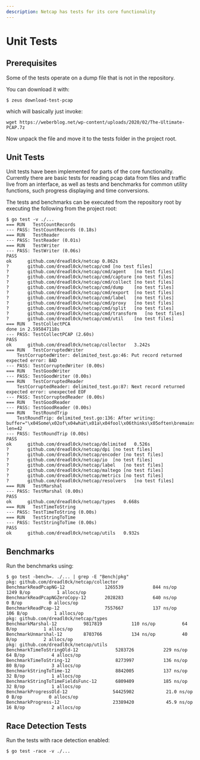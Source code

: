 ```yaml
---
description: Netcap has tests for its core functionality
---
```


# Unit Tests

## Prerequisites

Some of the tests operate on a dump file that is not in the repository.

You can download it with:

```text
$ zeus download-test-pcap
```

which will basically just invoke:

```text
wget https://weberblog.net/wp-content/uploads/2020/02/The-Ultimate-PCAP.7z
```

Now unpack the file and move it to the tests folder in the project root.

## Unit Tests

Unit tests have been implemented for parts of the core functionality. Currently there are basic tests for reading pcap data from files and traffic live from an interface, as well as tests and benchmarks for common utility functions, such progress displaying and time conversions. 

The tests and benchmarks can be executed from the repository root by executing the following from the project root:

```text
$ go test -v ./...
=== RUN   TestCountRecords
--- PASS: TestCountRecords (0.18s)
=== RUN   TestReader
--- PASS: TestReader (0.01s)
=== RUN   TestWriter
--- PASS: TestWriter (0.06s)
PASS
ok  	github.com/dreadl0ck/netcap	0.862s
?   	github.com/dreadl0ck/netcap/cmd	[no test files]
?   	github.com/dreadl0ck/netcap/cmd/agent	[no test files]
?   	github.com/dreadl0ck/netcap/cmd/capture	[no test files]
?   	github.com/dreadl0ck/netcap/cmd/collect	[no test files]
?   	github.com/dreadl0ck/netcap/cmd/dump	[no test files]
?   	github.com/dreadl0ck/netcap/cmd/export	[no test files]
?   	github.com/dreadl0ck/netcap/cmd/label	[no test files]
?   	github.com/dreadl0ck/netcap/cmd/proxy	[no test files]
?   	github.com/dreadl0ck/netcap/cmd/split	[no test files]
?   	github.com/dreadl0ck/netcap/cmd/transform	[no test files]
?   	github.com/dreadl0ck/netcap/cmd/util	[no test files]
=== RUN   TestCollectPCA
done in 2.595847118s
--- PASS: TestCollectPCAP (2.60s)
PASS
ok  	github.com/dreadl0ck/netcap/collector	3.242s
=== RUN   TestCorruptedWriter
    TestCorruptedWriter: delimited_test.go:46: Put record returned expected error: BAD
--- PASS: TestCorruptedWriter (0.00s)
=== RUN   TestGoodWriter
--- PASS: TestGoodWriter (0.00s)
=== RUN   TestCorruptedReader
    TestCorruptedReader: delimited_test.go:87: Next record returned expected error: unexpected EOF
--- PASS: TestCorruptedReader (0.00s)
=== RUN   TestGoodReader
--- PASS: TestGoodReader (0.00s)
=== RUN   TestRoundTrip
    TestRoundTrip: delimited_test.go:136: After writing: buffer="\x04Some\x02of\x04what\x01a\x04fool\x06thinks\x05often\bremains." len=42
--- PASS: TestRoundTrip (0.00s)
PASS
ok  	github.com/dreadl0ck/netcap/delimited	0.526s
?   	github.com/dreadl0ck/netcap/dpi	[no test files]
?   	github.com/dreadl0ck/netcap/encoder	[no test files]
?   	github.com/dreadl0ck/netcap/io	[no test files]
?   	github.com/dreadl0ck/netcap/label	[no test files]
?   	github.com/dreadl0ck/netcap/maltego	[no test files]
?   	github.com/dreadl0ck/netcap/metrics	[no test files]
?   	github.com/dreadl0ck/netcap/resolvers	[no test files]
=== RUN   TestMarshal
--- PASS: TestMarshal (0.00s)
PASS
ok  	github.com/dreadl0ck/netcap/types	0.668s
=== RUN   TestTimeToString
--- PASS: TestTimeToString (0.00s)
=== RUN   TestStringToTime
--- PASS: TestStringToTime (0.00s)
PASS
ok  	github.com/dreadl0ck/netcap/utils	0.932s
```

## Benchmarks

Run the benchmarks using:

```text
$ go test -bench=. ./... | grep -E "Bench|pkg"
pkg: github.com/dreadl0ck/netcap/collector
BenchmarkReadPcapNG-12            	 1265539	       844 ns/op	    1249 B/op	       1 allocs/op
BenchmarkReadPcapNGZeroCopy-12    	 2028283	       640 ns/op	       0 B/op	       0 allocs/op
BenchmarkReadPcap-12              	 7557667	       137 ns/op	     106 B/op	       1 allocs/op
pkg: github.com/dreadl0ck/netcap/types
BenchmarkMarshal-12      	 9817819	       110 ns/op	      64 B/op	       1 allocs/op
BenchmarkUnmarshal-12    	 8703766	       134 ns/op	      40 B/op	       2 allocs/op
pkg: github.com/dreadl0ck/netcap/utils
BenchmarkTimeToStringOld-12           	 5283726	       229 ns/op	      64 B/op	       4 allocs/op
BenchmarkTimeToString-12              	 8273997	       136 ns/op	      80 B/op	       3 allocs/op
BenchmarkStringToTime-12              	 8842005	       137 ns/op	      32 B/op	       1 allocs/op
BenchmarkStringToTimeFieldsFunc-12    	 6809409	       185 ns/op	      32 B/op	       1 allocs/op
BenchmarkProgressOld-12               	54425902	        21.0 ns/op	       0 B/op	       0 allocs/op
BenchmarkProgress-12                  	23389420	        45.9 ns/op	      16 B/op	       2 allocs/op
```

## Race Detection Tests

Run the tests with race detection enabled:

```text
$ go test -race -v ./...
```

